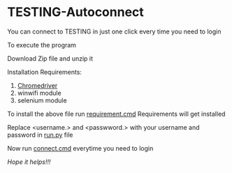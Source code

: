 # TESTING-Autoconnect
You can connect to TESTING in just one click every time you need to login

To execute the program

Download Zip file and unzip it

Installation Requirements:
1. [Chromedriver](https://chromedriver.chromium.org/home)
2. winwifi module
3. selenium module

To install the above file run [requirement.cmd](https://github.com/Subhash-Bose/TESTING-Autoconnect/blob/main/requirements.cmd)
Requirements will get installed

Replace <username.> and <passwword.>
with your username and password in [run.py](https://github.com/Subhash-Bose/TESTING-Autoconnect/blob/main/run.py) file

Now run [connect.cmd](doc:TESTING-Autoconnect) everytime you need to login

 _Hope it helps!!!_
